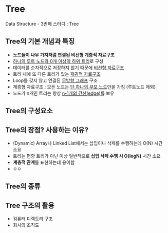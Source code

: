 # Tree
Data Structure - 3번째 스터디 : Tree

## Tree의 기본 개념과 특징
* **노드들이 나무 가지처럼 연결된 비선형 계층적 자료구조**
*  <u>하나의 루트 노드와 0개 이상의 하위 트리</u>로 구성
* 데이터를 순차적으로 저장하지 않기 때문에 <u>비선형 자료구조</u>
* 트리 내에 또 다른 트리가 있는 <u>재귀적 자료구조</u>
* Loop를 갖지 않고 연결된 <u>무방향 그래프</u> 구조
* 계층형 자료구조 : 모든 노드는 <u>단 하나의 부모 노드</u>만을 가짐 (루트노드 제외)
* 노드가 n개인 트리는 항상 <u>n-1개의 간선(edge)</u>를 보유

## Tree의 구성요소


## Tree의 장점? 사용하는 이유?

* (Dynamic) Array나 Linked List에서는 삽입이나 삭제를 수행하는데 O(N) 시간 소요
* 트리는 편향 트리가 아닌 이상 일반적으로 **삽입 삭제 수행 시 O(logN)** 시간 소요
* **계층적 관계**를 표현하는데 용이함
* ㅇㅇ

## Tree의 종류

## Tree 구조의 활용
* 컴퓨터 디렉토리 구조
* 회사의 조직도
